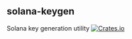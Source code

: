 solana-keygen
----------
Solana key generation utility
[![Crates.io](https://img.shields.io/crates/v/solana-keygen.svg)](https://crates.io/crates/solana-keygen)